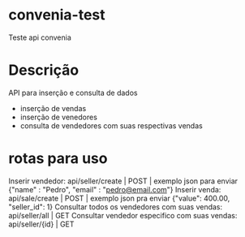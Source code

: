 # convenia-test
Teste api convenia

# Descrição
API para inserção e consulta de dados
- inserção de vendas
- inserção de venedores
- consulta de vendedores com suas respectivas vendas

# rotas para uso
Inserir vendedor: api/seller/create | POST | exemplo json para enviar {"name" : "Pedro", "email" : "pedro@email.com"}
Inserir venda: api/sale/create | POST | exemplo json pra enviar {"value": 400.00, "seller_id": 1}
Consultar todos os vendedores com suas vendas: api/seller/all | GET
Consultar vendedor especifico com suas vendas: api/seller/{id} | GET

